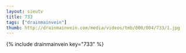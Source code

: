 ```yaml
--- 
layout: sieutv
title: 733
tags: ["drainmainvein"]
thumb: http://drainmainvein.com/media/videos/tmb/000/004/733/1.jpg
---
```

{% include drainmainvein key="733" %} 
